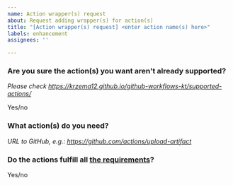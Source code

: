```yaml
---
name: Action wrapper(s) request
about: Request adding wrapper(s) for action(s)
title: "[Action wrapper(s) request] <enter action name(s) here>"
labels: enhancement
assignees: ''

---
```


### Are you sure the action(s) you want aren't already supported?
_Please check https://krzema12.github.io/github-workflows-kt/supported-actions/_

Yes/no

### What action(s) do you need?
_URL to GitHub, e.g.: https://github.com/actions/upload-artifact_

### Do the actions fulfill all [the requirements](https://krzema12.github.io/github-workflows-kt/user-guide/using-actions/#requirements-for-adding-a-new-action)?

Yes/no
